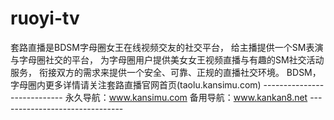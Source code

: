 # ruoyi-tv
套路直播是BDSM字母圈女王在线视频交友的社交平台，  给主播提供一个SM表演与字母圈社交的平台， 为字母圈用户提供美女女王视频直播与有趣的SM社交活动服务，  衔接双方的需求来提供一个安全、可靠、正规的直播社交环境。  BDSM， 字母圈内更多详情请关注套路直播官网首页(taolu.kansimu.com) ---------------------------- 永久导航：www.kansimu.com  备用导航：www.kankan8.net -------------------------------
